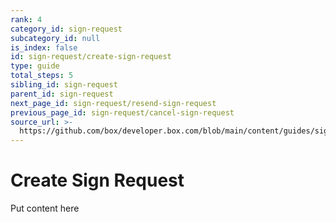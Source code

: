 ```yaml
---
rank: 4
category_id: sign-request
subcategory_id: null
is_index: false
id: sign-request/create-sign-request
type: guide
total_steps: 5
sibling_id: sign-request
parent_id: sign-request
next_page_id: sign-request/resend-sign-request
previous_page_id: sign-request/cancel-sign-request
source_url: >-
  https://github.com/box/developer.box.com/blob/main/content/guides/sign-request/create-sign-request.md
---
```

# Create Sign Request

Put content here